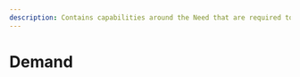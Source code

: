 ```yaml
---
description: Contains capabilities around the Need that are required to be fulfilled
---
```


# Demand

